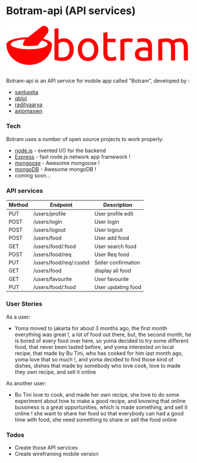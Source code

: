# Botram-api (API services)

![botram.png](botram.png)

Botram-api is an API service for mobile app called "Botram", developed by :

  - [sanbastia](https://github.com/sanBastia)
  - [qblol](https://github.com/qblol)
  - [radityaarya](https://github.com/radityaarya)
  - [axiomaswn](https://github.com/axiomaswn)

### Tech

Botram uses a number of open source projects to work properly:


* [node.js](https://nodejs.org/en/) - evented I/O for the backend
* [Express](https://expressjs.com/) - fast node.js network app framework !
* [mongoose](http://mongoosejs.com/) - Awesome mongoose !
* [mongoDB](https://www.mongodb.com/) - Awesome mongoDB !
* coming soon...

### API services
| Method | Endpoint                  | Description        |
|--------|---------------------------|--------------------|
| PUT    | /users/profile            | User profile edit  |
| POST   | /users/login              | User login         |
| POST   | /users/logout             | User logout        |
| POST   | /users/food               | User add food      |
| GET    | /users/food/:food         | User search food   |
| POST   | /users/food/req           | User Req food      |
| PUT    | /users/food/req/:custid   | Seller confirmation|
| GET    | /users/food               | display all food   |
| GET    | /users/favourite          | User favourite     |
| PUT    | /users/food/:food         | User updating food |

### User Stories

As a user:

- Yoma moved to jakarta for about 3 months ago, the first month everything was great !, a lot of food out there,
  but, the second month, he is bored of every food over here, so yoma decided to try some different food, that never been tasted before,
  and yoma interested on local recipe, that made by Bu Tini, who has cooked for him last month ago, yoma love that so much !, and yoma decided to find those kind of dishes, dishes that made by somebody who love cook, love to made they own recipe, and sell it online

As another user:

- Bu Tini love to cook, and made her own recipe, she love to do some experiment about how to make a good recipe, and knowing that online bussiness is a great opportunities, which is made something, and sell it online ! she want to share her food so that everybody can had a good time with food, she need something to share or sell the food online


### Todos

 - Create those API services
 - Create wireframing mobile version
